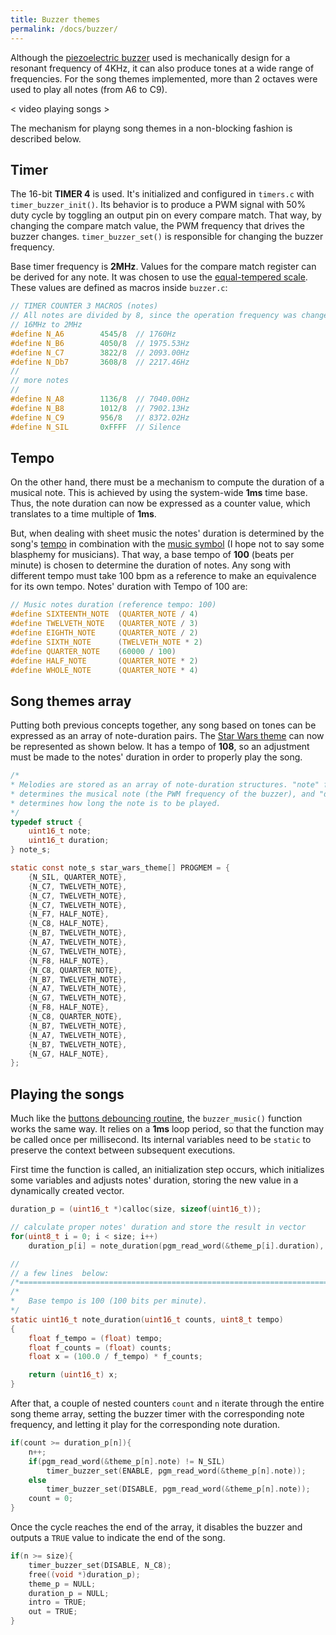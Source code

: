 ```yaml
---
title: Buzzer themes
permalink: /docs/buzzer/
---
```



Although the [piezoelectric buzzer](https://en.wikipedia.org/wiki/Buzzer) used is mechanically design for a resonant frequency of 4KHz, it can also produce tones at a wide range of frequencies. For the song themes implemented, more than 2 octaves were used to play all notes (from A6 to C9).

< video playing songs >

The mechanism for playng song themes in a non-blocking fashion is described below.

## Timer 

The 16-bit __TIMER 4__ is used. It's initialized and configured in `timers.c` with `timer_buzzer_init()`. Its behavior is to produce a PWM signal with 50% duty cycle by toggling an output pin on every compare match. That way, by changing the compare match value, the PWM frequency that drives the buzzer changes. `timer_buzzer_set()` is responsible for changing the buzzer frequency.

Base timer frequency is __2MHz__. Values for the compare match register can be derived for any note. It was chosen to use the [equal-tempered scale](https://pages.mtu.edu/~suits/notefreqs.html). These values are defined as macros inside `buzzer.c`:

```c
// TIMER COUNTER 3 MACROS (notes)
// All notes are divided by 8, since the operation frequency was changed from
// 16MHz to 2MHz
#define N_A6        4545/8  // 1760Hz
#define N_B6        4050/8  // 1975.53Hz
#define N_C7        3822/8  // 2093.00Hz
#define N_Db7       3608/8  // 2217.46Hz
//
// more notes
//
#define N_A8        1136/8  // 7040.00Hz
#define N_B8        1012/8  // 7902.13Hz
#define N_C9        956/8   // 8372.02Hz
#define N_SIL       0xFFFF  // Silence
```

## Tempo

On the other hand, there must be a mechanism to compute the duration of a musical note. This is achieved by using the system-wide __1ms__ time base. Thus, the note duration can now be expressed as a counter value, which translates to a time multiple of __1ms__. 

But, when dealing with sheet music the notes' duration is determined by the song's [tempo](https://en.wikipedia.org/wiki/Tempo) in combination with the [music symbol](https://en.wikipedia.org/wiki/List_of_musical_symbols) (I hope not to say some blasphemy for musicians). That way, a base tempo of __100__ (beats per minute) is chosen to determine the duration of notes. Any song with different tempo must take 100 bpm as a reference to make an equivalence for its own tempo. Notes' duration with Tempo of 100 are:

```c
// Music notes duration (reference tempo: 100)
#define SIXTEENTH_NOTE  (QUARTER_NOTE / 4)
#define TWELVETH_NOTE   (QUARTER_NOTE / 3)
#define EIGHTH_NOTE     (QUARTER_NOTE / 2)
#define SIXTH_NOTE      (TWELVETH_NOTE * 2)
#define QUARTER_NOTE    (60000 / 100)
#define HALF_NOTE       (QUARTER_NOTE * 2)
#define WHOLE_NOTE      (QUARTER_NOTE * 4)
```

## Song themes array

Putting both previous concepts together, any song based on tones can be expressed as an array of note-duration pairs. The [Star Wars theme](https://www.youtube.com/watch?v=lK25-we91L8) can now be represented as shown below. It has a tempo of __108__, so an adjustment must be made to the notes' duration in order to properly play the song.

```c
/*
* Melodies are stored as an array of note-duration structures. "note" field 
* determines the musical note (the PWM frequency of the buzzer), and "duration"
* determines how long the note is to be played.
*/
typedef struct {
    uint16_t note;
    uint16_t duration;
} note_s;

static const note_s star_wars_theme[] PROGMEM = {
    {N_SIL, QUARTER_NOTE},
    {N_C7, TWELVETH_NOTE},
    {N_C7, TWELVETH_NOTE},
    {N_C7, TWELVETH_NOTE},
    {N_F7, HALF_NOTE},
    {N_C8, HALF_NOTE},
    {N_B7, TWELVETH_NOTE},
    {N_A7, TWELVETH_NOTE},
    {N_G7, TWELVETH_NOTE},
    {N_F8, HALF_NOTE},
    {N_C8, QUARTER_NOTE},
    {N_B7, TWELVETH_NOTE},
    {N_A7, TWELVETH_NOTE},
    {N_G7, TWELVETH_NOTE},
    {N_F8, HALF_NOTE},
    {N_C8, QUARTER_NOTE},
    {N_B7, TWELVETH_NOTE},
    {N_A7, TWELVETH_NOTE},
    {N_B7, TWELVETH_NOTE},
    {N_G7, HALF_NOTE},
};
```

## Playing the songs

Much like the [buttons debouncing routine](/nixie_clock/docs/debounce/), the `buzzer_music()` function works the same way. It relies on a __1ms__ loop period, so that the function may be called once per millisecond. Its internal variables need to be `static` to preserve the context between subsequent executions.

First time the function is called, an initialization step occurs, which initializes some variables and adjusts notes' duration, storing the new value in a dynamically created vector.

```c
duration_p = (uint16_t *)calloc(size, sizeof(uint16_t));

// calculate proper notes' duration and store the result in vector
for(uint8_t i = 0; i < size; i++)
    duration_p[i] = note_duration(pgm_read_word(&theme_p[i].duration), tempo);

//
// a few lines  below:
/*===========================================================================*/
/*
*   Base tempo is 100 (100 bits per minute). 
*/
static uint16_t note_duration(uint16_t counts, uint8_t tempo)
{
    float f_tempo = (float) tempo;
    float f_counts = (float) counts;
    float x = (100.0 / f_tempo) * f_counts;

    return (uint16_t) x;
}
```

After that, a couple of nested counters `count` and `n` iterate through the entire song theme array, setting the buzzer timer with the corresponding note frequency, and letting it play for the corresponding note duration.

```c
if(count >= duration_p[n]){
    n++;
    if(pgm_read_word(&theme_p[n].note) != N_SIL)
        timer_buzzer_set(ENABLE, pgm_read_word(&theme_p[n].note));
    else
        timer_buzzer_set(DISABLE, pgm_read_word(&theme_p[n].note));
    count = 0;
}
```

Once the cycle reaches the end of the array, it disables the buzzer and outputs a `TRUE` value to indicate the end of the song.

```c
if(n >= size){
    timer_buzzer_set(DISABLE, N_C8);
    free((void *)duration_p);
    theme_p = NULL;
    duration_p = NULL;
    intro = TRUE;
    out = TRUE;
}
```